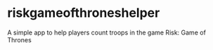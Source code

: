 # riskgameofthroneshelper
A simple app to help players count troops in the game Risk: Game of Thrones
